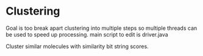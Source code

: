 # Clustering

Goal is too break apart clustering into multiple steps so multiple threads can be used to speed up processing.
main script to edit is driver.java

Cluster similar molecules with similarity bit string scores.
